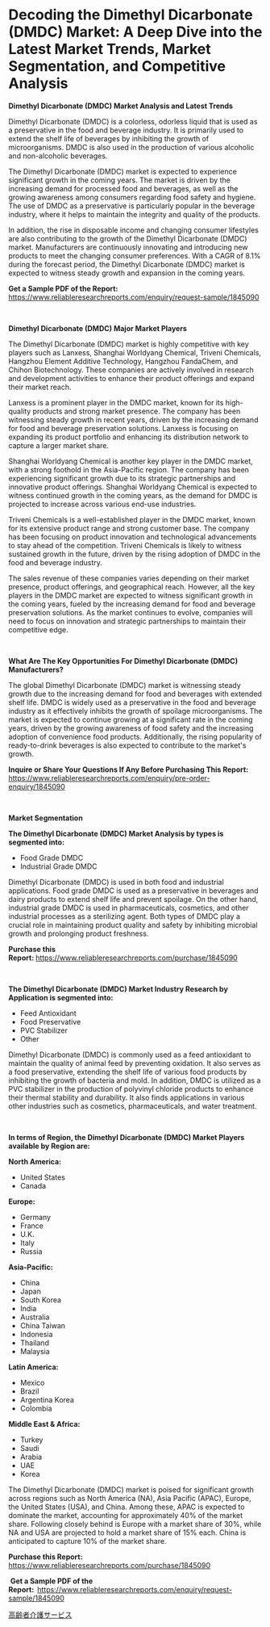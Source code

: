 <p><h1>Decoding the Dimethyl Dicarbonate (DMDC) Market: A Deep Dive into the Latest Market Trends, Market Segmentation, and Competitive Analysis</h1></p><p><strong>Dimethyl Dicarbonate (DMDC) Market Analysis and Latest Trends</strong></p>
<p><p>Dimethyl Dicarbonate (DMDC) is a colorless, odorless liquid that is used as a preservative in the food and beverage industry. It is primarily used to extend the shelf life of beverages by inhibiting the growth of microorganisms. DMDC is also used in the production of various alcoholic and non-alcoholic beverages.</p><p>The Dimethyl Dicarbonate (DMDC) market is expected to experience significant growth in the coming years. The market is driven by the increasing demand for processed food and beverages, as well as the growing awareness among consumers regarding food safety and hygiene. The use of DMDC as a preservative is particularly popular in the beverage industry, where it helps to maintain the integrity and quality of the products.</p><p>In addition, the rise in disposable income and changing consumer lifestyles are also contributing to the growth of the Dimethyl Dicarbonate (DMDC) market. Manufacturers are continuously innovating and introducing new products to meet the changing consumer preferences. With a CAGR of 8.1% during the forecast period, the Dimethyl Dicarbonate (DMDC) market is expected to witness steady growth and expansion in the coming years.</p></p>
<p><strong>Get a Sample PDF of the Report:&nbsp;</strong> <a href="https://www.reliableresearchreports.com/enquiry/request-sample/1845090">https://www.reliableresearchreports.com/enquiry/request-sample/1845090</a></p>
<p>&nbsp;</p>
<p><strong>Dimethyl Dicarbonate (DMDC) Major Market Players</strong></p>
<p><p>The Dimethyl Dicarbonate (DMDC) market is highly competitive with key players such as Lanxess, Shanghai Worldyang Chemical, Triveni Chemicals, Hangzhou Element Additive Technology, Hangzhou FandaChem, and Chihon Biotechnology. These companies are actively involved in research and development activities to enhance their product offerings and expand their market reach.</p><p>Lanxess is a prominent player in the DMDC market, known for its high-quality products and strong market presence. The company has been witnessing steady growth in recent years, driven by the increasing demand for food and beverage preservation solutions. Lanxess is focusing on expanding its product portfolio and enhancing its distribution network to capture a larger market share.</p><p>Shanghai Worldyang Chemical is another key player in the DMDC market, with a strong foothold in the Asia-Pacific region. The company has been experiencing significant growth due to its strategic partnerships and innovative product offerings. Shanghai Worldyang Chemical is expected to witness continued growth in the coming years, as the demand for DMDC is projected to increase across various end-use industries.</p><p>Triveni Chemicals is a well-established player in the DMDC market, known for its extensive product range and strong customer base. The company has been focusing on product innovation and technological advancements to stay ahead of the competition. Triveni Chemicals is likely to witness sustained growth in the future, driven by the rising adoption of DMDC in the food and beverage industry.</p><p>The sales revenue of these companies varies depending on their market presence, product offerings, and geographical reach. However, all the key players in the DMDC market are expected to witness significant growth in the coming years, fueled by the increasing demand for food and beverage preservation solutions. As the market continues to evolve, companies will need to focus on innovation and strategic partnerships to maintain their competitive edge.</p></p>
<p>&nbsp;</p>
<p><strong>What Are The Key Opportunities For Dimethyl Dicarbonate (DMDC) Manufacturers?</strong></p>
<p><p>The global Dimethyl Dicarbonate (DMDC) market is witnessing steady growth due to the increasing demand for food and beverages with extended shelf life. DMDC is widely used as a preservative in the food and beverage industry as it effectively inhibits the growth of spoilage microorganisms. The market is expected to continue growing at a significant rate in the coming years, driven by the growing awareness of food safety and the increasing adoption of convenience food products. Additionally, the rising popularity of ready-to-drink beverages is also expected to contribute to the market's growth.</p></p>
<p><strong>Inquire or Share Your Questions If Any Before Purchasing This Report:</strong> <a href="https://www.reliableresearchreports.com/enquiry/pre-order-enquiry/1845090">https://www.reliableresearchreports.com/enquiry/pre-order-enquiry/1845090</a></p>
<p>&nbsp;</p>
<p><strong>Market Segmentation</strong></p>
<p><strong>The Dimethyl Dicarbonate (DMDC) Market Analysis by types is segmented into:</strong></p>
<p><ul><li>Food Grade DMDC</li><li>Industrial Grade DMDC</li></ul></p>
<p><p>Dimethyl Dicarbonate (DMDC) is used in both food and industrial applications. Food grade DMDC is used as a preservative in beverages and dairy products to extend shelf life and prevent spoilage. On the other hand, industrial grade DMDC is used in pharmaceuticals, cosmetics, and other industrial processes as a sterilizing agent. Both types of DMDC play a crucial role in maintaining product quality and safety by inhibiting microbial growth and prolonging product freshness.</p></p>
<p><strong>Purchase this Report:&nbsp;</strong><a href="https://www.reliableresearchreports.com/purchase/1845090">https://www.reliableresearchreports.com/purchase/1845090</a></p>
<p>&nbsp;</p>
<p><strong>The Dimethyl Dicarbonate (DMDC) Market Industry Research by Application is segmented into:</strong></p>
<p><ul><li>Feed Antioxidant</li><li>Food Preservative</li><li>PVC Stabilizer</li><li>Other</li></ul></p>
<p><p>Dimethyl Dicarbonate (DMDC) is commonly used as a feed antioxidant to maintain the quality of animal feed by preventing oxidation. It also serves as a food preservative, extending the shelf life of various food products by inhibiting the growth of bacteria and mold. In addition, DMDC is utilized as a PVC stabilizer in the production of polyvinyl chloride products to enhance their thermal stability and durability. It also finds applications in various other industries such as cosmetics, pharmaceuticals, and water treatment.</p></p>
<p>&nbsp;</p>
<p><strong>In terms of Region, the Dimethyl Dicarbonate (DMDC) Market Players available by Region are:</strong></p>
<p>
    <p> <strong> North America: </strong>
        <ul>
            <li>United States</li>
            <li>Canada</li>
        </ul>
        </p> 
    <p> <strong> Europe: </strong>
        <ul>
            <li>Germany</li>
            <li>France</li>
            <li>U.K.</li>
            <li>Italy</li>
            <li>Russia</li>
        </ul>
        </p> 
    <p> <strong> Asia-Pacific: </strong>
        <ul>
            <li>China</li>
            <li>Japan</li>
            <li>South Korea</li>
            <li>India</li>
            <li>Australia</li>
            <li>China Taiwan</li>
            <li>Indonesia</li>
            <li>Thailand</li>
            <li>Malaysia</li>
        </ul>
        </p> 
    <p> <strong> Latin America: </strong>
        <ul>
            <li>Mexico</li>
            <li>Brazil</li>
            <li>Argentina Korea</li>
            <li>Colombia</li>
        </ul>
        </p> 
    <p> <strong> Middle East & Africa: </strong>
        <ul>
            <li>Turkey</li>
            <li>Saudi</li>
            <li>Arabia</li>
            <li>UAE</li>
            <li>Korea</li>
        </ul>
    </p>
    </p>
<p><p>The Dimethyl Dicarbonate (DMDC) market is poised for significant growth across regions such as North America (NA), Asia Pacific (APAC), Europe, the United States (USA), and China. Among these, APAC is expected to dominate the market, accounting for approximately 40% of the market share. Following closely behind is Europe with a market share of 30%, while NA and USA are projected to hold a market share of 15% each. China is anticipated to capture 10% of the market share.</p></p>
<p><strong>Purchase this Report: </strong><a href="https://www.reliableresearchreports.com/purchase/1845090">https://www.reliableresearchreports.com/purchase/1845090</a></p>
<p>&nbsp;<strong>Get a Sample PDF of the Report:&nbsp;&nbsp;</strong><a href="https://www.reliableresearchreports.com/enquiry/request-sample/1845090">https://www.reliableresearchreports.com/enquiry/request-sample/1845090</a></p>
<p><strong></strong></p>
<p><p><a href="https://github.com/mohamedbakry57/Market-Research-Report-List-3/blob/main/90990481526.md">高齢者介護サービス</a></p></p>